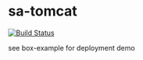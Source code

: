 sa-tomcat
=========

[![Build Status](https://travis-ci.org/softasap/sa-tomcat.svg?branch=master)](https://travis-ci.org/softasap/sa-tomcat)

see box-example for deployment demo


